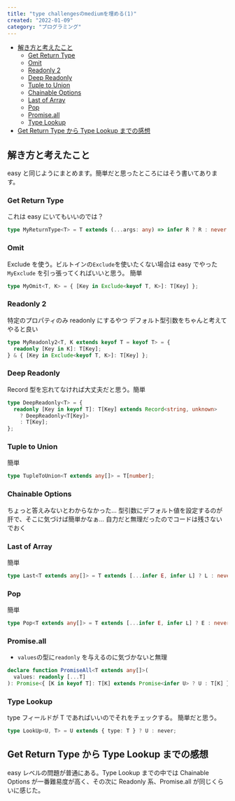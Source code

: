 ```yaml
---
title: "type challengesのmediumを埋める(1)"
created: "2022-01-09"
category: "プログラミング"
---
```


<!-- TOC -->

- [解き方と考えたこと](#解き方と考えたこと)
  - [Get Return Type](#get-return-type)
  - [Omit](#omit)
  - [Readonly 2](#readonly-2)
  - [Deep Readonly](#deep-readonly)
  - [Tuple to Union](#tuple-to-union)
  - [Chainable Options](#chainable-options)
  - [Last of Array](#last-of-array)
  - [Pop](#pop)
  - [Promise.all](#promiseall)
  - [Type Lookup](#type-lookup)
- [Get Return Type から Type Lookup までの感想](#get-return-type-から-type-lookup-までの感想)

<!-- /TOC -->

## 解き方と考えたこと

easy と同じようにまとめます。簡単だと思ったところにはそう書いてあります。

### Get Return Type

これは easy にいてもいいのでは？

```ts
type MyReturnType<T> = T extends (...args: any) => infer R ? R : never;
```

### Omit

Exclude を使う。ビルトインの`Exclude`を使いたくない場合は easy でやった `MyExclude` を引っ張ってくればいいと思う。
簡単

```ts
type MyOmit<T, K> = { [Key in Exclude<keyof T, K>]: T[Key] };
```

### Readonly 2

特定のプロパティのみ readonly にするやつ
デフォルト型引数をちゃんと考えてやると良い

```ts
type MyReadonly2<T, K extends keyof T = keyof T> = {
  readonly [Key in K]: T[Key];
} & { [Key in Exclude<keyof T, K>]: T[Key] };
```

### Deep Readonly

Record 型を忘れてなければ大丈夫だと思う。簡単

```ts
type DeepReadonly<T> = {
  readonly [Key in keyof T]: T[Key] extends Record<string, unknown>
    ? DeepReadonly<T[Key]>
    : T[Key];
};
```

### Tuple to Union

簡単

```ts
type TupleToUnion<T extends any[]> = T[number];
```

### Chainable Options

ちょっと答えみないとわからなかった...
型引数にデフォルト値を設定するのが肝で、そこに気づけば簡単かなぁ...
自力だと無理だったのでコードは残さないでおく

### Last of Array

簡単

```ts
type Last<T extends any[]> = T extends [...infer E, infer L] ? L : never;
```

### Pop

簡単

```ts
type Pop<T extends any[]> = T extends [...infer E, infer L] ? E : never;
```

### Promise.all

- `values`の型に`readonly` を与えるのに気づかないと無理

```ts
declare function PromiseAll<T extends any[]>(
  values: readonly [...T]
): Promise<{ [K in keyof T]: T[K] extends Promise<infer U> ? U : T[K] }>;
```

### Type Lookup

type フィールドが T であればいいのでそれをチェックする。
簡単だと思う。

```ts
type LookUp<U, T> = U extends { type: T } ? U : never;
```

## Get Return Type から Type Lookup までの感想

easy レベルの問題が普通にある。Type Lookup までの中では Chainable Options が一番難易度が高く、その次に Readonly 系、Promise.all が同じくらいに感じた。
